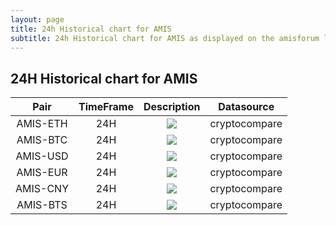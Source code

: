 ```yaml
---
layout: page
title: 24h Historical chart for AMIS 
subtitle: 24h Historical chart for AMIS as displayed on the amisforum live
---
```


## 24H Historical chart for AMIS


| Pair | TimeFrame | Description | Datasource |
|:-------------:|:-------------:|:-------------:|:-------------:|   
| AMIS-ETH | 24H | <img src="https://cryptohistory.org/charts/candlestick/amis-eth/24h/svg?risingColor=FE8534&fallingColor=00BAE9"> | cryptocompare |
| AMIS-BTC | 24H | <img src="https://cryptohistory.org/charts/candlestick/amis-btc/24h/svg?risingColor=FE8534&fallingColor=00BAE9"> | cryptocompare |
| AMIS-USD | 24H |<img src="https://cryptohistory.org/charts/candlestick/amis-usd/24h/svg?risingColor=FE8534&fallingColor=00BAE9"> | cryptocompare |
| AMIS-EUR | 24H |<img src="https://cryptohistory.org/charts/candlestick/amis-eur/24h/svg?risingColor=FE8534&fallingColor=00BAE9"> | cryptocompare |
| AMIS-CNY | 24H | <img src="https://cryptohistory.org/charts/candlestick/amis-cny/24h/svg?risingColor=FE8534&fallingColor=00BAE9"> | cryptocompare |
| AMIS-BTS | 24H | <img src="https://cryptohistory.org/charts/candlestick/amis-bts/24h/svg?risingColor=FE8534&fallingColor=00BAE9"> | cryptocompare |
